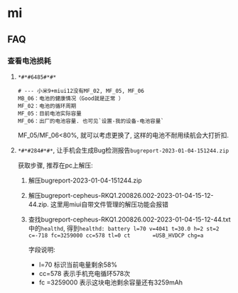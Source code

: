 # mi
## FAQ
### 查看电池损耗
1. `*#*#6485#*#*`

	```log
	# --- 小米9+miui12没有MF_02, MF_05, MF_06
	MB_06：电池的健康情况（Good就是正常 ）
	MF_02：电池的循环周期
	MF_05：目前电池实际容量
	MF_06：出厂的电池容量. 也可见`设置-我的设备-电池容量`
	```

	MF_05/MF_06<80%, 就可以考虑更换了, 这样的电池不耐用续航会大打折扣.
1. `*#*#284#*#*`, 让手机会生成Bug检测报告`bugreport-2023-01-04-151244.zip`

	获取步骤, 推荐在pc上解压:
	1. 解压bugreport-2023-01-04-151244.zip
	1. 解压bugreport-cepheus-RKQ1.200826.002-2023-01-04-15-12-44.zip. 这里用miui自带文件管理的解压功能会报错
	1. 查找bugreport-cepheus-RKQ1.200826.002-2023-01-04-15-12-44.txt中的`healthd`, 得到`healthd: battery l=70 v=4041 t=30.0 h=2 st=2 c=-718 fc=3259000 cc=578 tl=0 ct       =USB_HVDCP chg=a`

		字段说明:
		- l=70 标识当前电量剩余58%
		- cc=578 表示手机充电循环578次
		- fc =3259000 表示这块电池剩余容量还有3259mAh